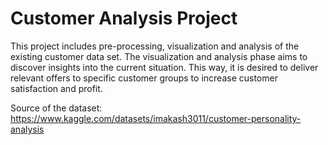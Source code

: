# Customer Analysis Project
This project includes pre-processing, visualization and analysis of the existing customer data set. The visualization and analysis phase aims to discover insights into the current situation. This way, it is desired to deliver relevant offers to specific customer groups to increase customer satisfaction and profit.

Source of the dataset: https://www.kaggle.com/datasets/imakash3011/customer-personality-analysis
